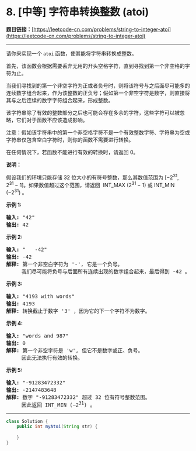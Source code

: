 # 8. [中等] 字符串转换整数 (atoi)

**题目链接：**[https://leetcode-cn.com/problems/string-to-integer-atoi](https://leetcode-cn.com/problems/string-to-integer-atoi)

---

<div class="content__1Y2H">
 <div class="notranslate">
  <p>请你来实现一个&nbsp;<code>atoi</code>&nbsp;函数，使其能将字符串转换成整数。</p> 
  <p>首先，该函数会根据需要丢弃无用的开头空格字符，直到寻找到第一个非空格的字符为止。</p> 
  <p>当我们寻找到的第一个非空字符为正或者负号时，则将该符号与之后面尽可能多的连续数字组合起来，作为该整数的正负号；假如第一个非空字符是数字，则直接将其与之后连续的数字字符组合起来，形成整数。</p> 
  <p>该字符串除了有效的整数部分之后也可能会存在多余的字符，这些字符可以被忽略，它们对于函数不应该造成影响。</p> 
  <p>注意：假如该字符串中的第一个非空格字符不是一个有效整数字符、字符串为空或字符串仅包含空白字符时，则你的函数不需要进行转换。</p> 
  <p>在任何情况下，若函数不能进行有效的转换时，请返回 0。</p> 
  <p><strong>说明：</strong></p> 
  <p>假设我们的环境只能存储 32 位大小的有符号整数，那么其数值范围为&nbsp;[−2<sup>31</sup>,&nbsp; 2<sup>31&nbsp;</sup>− 1]。如果数值超过这个范围，请返回 &nbsp;INT_MAX (2<sup>31&nbsp;</sup>− 1) 或&nbsp;INT_MIN (−2<sup>31</sup>) 。</p> 
  <p><strong>示例&nbsp;1:</strong></p> 
  <pre class="language-text"><strong>输入:</strong> "42"
<strong>输出:</strong> 42
</pre> 
  <p><strong>示例&nbsp;2:</strong></p> 
  <pre class="language-text"><strong>输入:</strong> "   -42"
<strong>输出:</strong> -42
<strong>解释: </strong>第一个非空白字符为 '-', 它是一个负号。
&nbsp;    我们尽可能将负号与后面所有连续出现的数字组合起来，最后得到 -42 。
</pre> 
  <p><strong>示例&nbsp;3:</strong></p> 
  <pre class="language-text"><strong>输入:</strong> "4193 with words"
<strong>输出:</strong> 4193
<strong>解释:</strong> 转换截止于数字 '3' ，因为它的下一个字符不为数字。
</pre> 
  <p><strong>示例&nbsp;4:</strong></p> 
  <pre class="language-text"><strong>输入:</strong> "words and 987"
<strong>输出:</strong> 0
<strong>解释:</strong> 第一个非空字符是 'w', 但它不是数字或正、负号。
     因此无法执行有效的转换。</pre> 
  <p><strong>示例&nbsp;5:</strong></p> 
  <pre class="language-text"><strong>输入:</strong> "-91283472332"
<strong>输出:</strong> -2147483648
<strong>解释:</strong> 数字 "-91283472332" 超过 32 位有符号整数范围。 
&nbsp;    因此返回 INT_MIN (−2<sup>31</sup>) 。
</pre> 
 </div>
</div>

---

```java
class Solution {
    public int myAtoi(String str) {
        
    }
}
```
